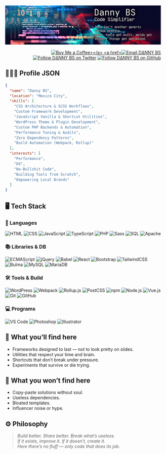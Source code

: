 ![Banner](./cover.jpg)
<div align="right">
  <a href="https://coff.ee/danybranding"><img src="https://img.shields.io/badge/Buy%20me%20a%20coffee-FFDD00?logo=buymeacoffee&logoColor=black&style=flat" alt="Buy Me a Coffee></a>
  <a href="mailto:hola@daniel-benitez.com"><img src="https://img.shields.io/badge/Say%20Hi-EA4335?logo=gmail&logoColor=white" alt="Email DΔNNY BS"></a>
  <a href="https://twitter.com/danybranding"><img src="https://img.shields.io/badge/@danybranding-1DA1F2?logo=x&logoColor=white" alt="Follow DΔNNY BS on Twitter"></a>
  <a href="https://github.com/danybranding"><img src="https://img.shields.io/github/followers/danybranding?label=Followers&style=social&color=000000" alt="Follow DΔNNY BS on GitHub"></a>
</div>

## 👨🏽‍💻 Profile JSON
```json
{
  "name": "Danny BS",
  "location": "Mexico City",
  "skills": [
    "CSS Architecture & SCSS Workflows",
    "Custom Framework Development",
    "JavaScript Vanilla & Shortcut Utilities",
    "WordPress Theme & Plugin Development",
    "Custom PHP Backends & Automation",
    "Performance Tuning & Audits",
    "Zero Dependency Patterns",
    "Build Automation (Webpack, Rollup)"
  ],
  "interests": [
    "Performance",
    "DX",
    "No-Bullshit Code",
    "Building Tools from Scratch",
    "Empowering Local Brands"
  ]
}
`````
## 🖥️ Tech Stack

### 🚀 Languages

![HTML](https://img.shields.io/badge/HTML5-000000?logo=html5&logoColor=E34F26)
![CSS](https://img.shields.io/badge/CSS3-000000?logo=css&logoColor=1572B6)
![JavaScript](https://img.shields.io/badge/JavaScript-000000?logo=javascript&logoColor=F7DF1E)
![TypeScript](https://img.shields.io/badge/TypeScript-000000?logo=typescript&logoColor=3178C6)
![PHP](https://img.shields.io/badge/PHP-000000?logo=php&logoColor=777BB4)
![Sass](https://img.shields.io/badge/Sass-000000?logo=sass&logoColor=CC6699)
![SQL](https://img.shields.io/badge/SQL-000000?logo=sqlite&logoColor=00BFFF)
![Apache](https://img.shields.io/badge/Apache-000000?logo=apache&logoColor=D22128)

### 📚 Libraries & DB

![ECMAScript](https://img.shields.io/badge/ECMAScript-000000?logo=javascript&logoColor=F7DF1E)
![jQuery](https://img.shields.io/badge/jQuery-000000?logo=jquery&logoColor=1EA4DD)
![Babel](https://img.shields.io/badge/Babel-000000?logo=babel&logoColor=F9DC3E)
![React](https://img.shields.io/badge/React-000000?logo=react&logoColor=61DAFB)
![Bootstrap](https://img.shields.io/badge/Bootstrap-000000?logo=bootstrap&logoColor=7952B3)
![TailwindCSS](https://img.shields.io/badge/Tailwind%20CSS-000000?logo=tailwindcss&logoColor=06B6D4)
![Bulma](https://img.shields.io/badge/Bulma-000000?logo=bulma&logoColor=00D1B2)
![MySQL](https://img.shields.io/badge/MySQL-000000?logo=mysql&logoColor=00C6FF)
![MariaDB](https://img.shields.io/badge/MariaDB-000000?logo=mariadb&logoColor=0184B8)

### 🛠️ Tools & Build

![WordPress](https://img.shields.io/badge/WordPress-000000?logo=wordpress&logoColor=3499CD)
![Webpack](https://img.shields.io/badge/Webpack-000000?logo=webpack&logoColor=8DD6F9)
![Rollup.js](https://img.shields.io/badge/Rollup.js-000000?logo=rollup.js&logoColor=EC4A3F)
![PostCSS](https://img.shields.io/badge/PostCSS-000000?logo=postcss&logoColor=DD3A0A)
![npm](https://img.shields.io/badge/npm-000000?logo=npm&logoColor=CB3837)
![Node.js](https://img.shields.io/badge/Node.js-000000?logo=nodedotjs&logoColor=339933)
![Vue.js](https://img.shields.io/badge/Vue.js-000000?logo=vuedotjs&logoColor=4FC08D)
![Git](https://img.shields.io/badge/Git-000000?logo=git&logoColor=F05032)
![GitHub](https://img.shields.io/badge/GitHub-000000?logo=github&logoColor=FFFFFF)

### 💻 Programs

![VS Code](https://img.shields.io/badge/VS%20Code-000000?logo=visualstudiocode&logoColor=007ACC)
![Photoshop](https://img.shields.io/badge/Photoshop-000000?logo=adobephotoshop&logoColor=31A8FF)
![Illustrator](https://img.shields.io/badge/Illustrator-000000?logo=adobeillustrator&logoColor=FF9A00)

## 🔧 What you’ll find here

- Frameworks designed to last — not to look pretty on slides.
- Utilities that respect your time and brain.
- Shortcuts that don’t break under pressure.
- Experiments that survive or die trying.

## 🚫 What you won’t find here

- Copy-paste solutions without soul.
- Useless dependencies.
- Bloated templates.
- Influencer noise or hype.

## ⚙️ Philosophy

> *Build better. Share better. Break what’s useless.*  
> *If it exists, improve it. If it doesn’t, create it.*  
> *Here there’s no fluff — only code that does its job.*
